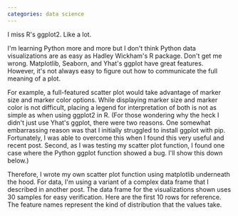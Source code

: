 ```yaml
---
categories: data science
---
```


I miss R's ggplot2. Like a lot.

I'm learning Python more and more but I don't think Python data visualizations are as easy as Hadley Wickham's R package. Don't get me wrong. Matplotlib, Seaborn, and Yhat's ggplot have great features. However, it's not always easy to figure out how to communicate the full meaning of a plot.

For example, a full-featured scatter plot would take advantage of marker size and marker color options. While displaying marker size and marker color is not difficult, placing a legend for interpretation of both is not as simple as when using ggplot2 in R. (For those wondering why the heck I didn't just use Yhat's ggplot, there were two reasons. One somewhat embarrassing reason was that I initially struggled to install ggplot with pip. Fortunately, I was able to overcome this when I found this very useful and recent post. Second, as I was testing my scatter plot function, I found one case where the Python ggplot function showed a bug. I'll show this down below.)

Therefore, I wrote my own scatter plot function using matplotlib underneath the hood. For data, I'm using a variant of a complex data frame that I described in another post. The data frame for the visualizations shown uses 30 samples for easy verification. Here are the first 10 rows for reference. The feature names represent the kind of distribution that the values take.
